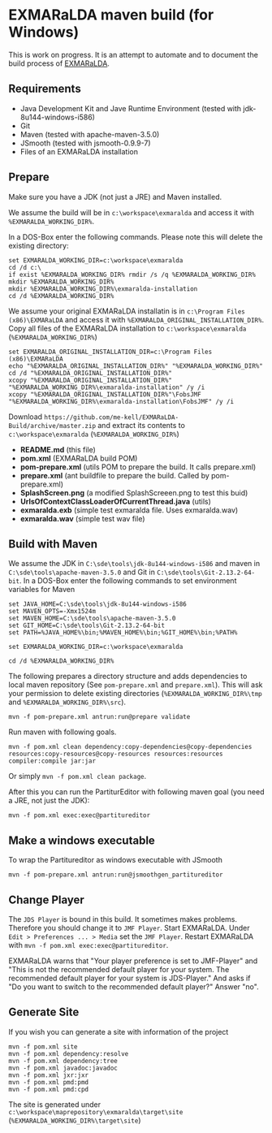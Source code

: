 # EXMARaLDA maven build (for Windows)

This is work on progress. It is an attempt to automate and to document the build process of [EXMARaLDA](https://github.com/EXMARaLDA/exmaralda).

## Requirements

- Java Development Kit and Jave Runtime Environment (tested with jdk-8u144-windows-i586)
- Git
- Maven (tested with apache-maven-3.5.0)
- JSmooth (tested with jsmooth-0.9.9-7)
- Files of an EXMARaLDA installation

## Prepare

Make sure you have a JDK (not just a JRE) and Maven installed.

We assume the build will be in `c:\workspace\exmaralda` and access it with `%EXMARALDA_WORKING_DIR%`.

In a DOS-Box enter the following commands. Please note this will delete the existing directory:

    set EXMARALDA_WORKING_DIR=c:\workspace\exmaralda
    cd /d c:\
    if exist %EXMARALDA_WORKING_DIR% rmdir /s /q %EXMARALDA_WORKING_DIR%
    mkdir %EXMARALDA_WORKING_DIR%
    mkdir %EXMARALDA_WORKING_DIR%\exmaralda-installation
    cd /d %EXMARALDA_WORKING_DIR%

We assume your original EXMARaLDA installatin is in `c:\Program Files (x86)\EXMARaLDA` and access it with `%EXMARALDA_ORIGINAL_INSTALLATION_DIR%`.
Copy all files of the EXMARaLDA installation to `c:\workspace\exmaralda` (`%EXMARALDA_WORKING_DIR%`)

    set EXMARALDA_ORIGINAL_INSTALLATION_DIR=c:\Program Files (x86)\EXMARaLDA
    echo "%EXMARALDA_ORIGINAL_INSTALLATION_DIR%" "%EXMARALDA_WORKING_DIR%"
    cd /d "%EXMARALDA_ORIGINAL_INSTALLATION_DIR%"
    xcopy "%EXMARALDA_ORIGINAL_INSTALLATION_DIR%" "%EXMARALDA_WORKING_DIR%\exmaralda-installation" /y /i
    xcopy "%EXMARALDA_ORIGINAL_INSTALLATION_DIR%"\FobsJMF "%EXMARALDA_WORKING_DIR%\exmaralda-installation\FobsJMF" /y /i

Download `https://github.com/me-kell/EXMARaLDA-Build/archive/master.zip` and extract its contents to `c:\workspace\exmaralda` (`%EXMARALDA_WORKING_DIR%`)

- **README.md** (this file)
- **pom.xml** (EXMARaLDA build POM)
- **pom-prepare.xml** (utils POM to prepare the build. It calls prepare.xml)
- **prepare.xml** (ant buildfile to prepare the build. Called by pom-prepare.xml)
- **SplashScreen.png** (a modified SplashScreeen.png to test this buid)
- **UrlsOfContextClassLoaderOfCurrentThread.java** (utils)
- **exmaralda.exb** (simple test exmaralda file. Uses exmaralda.wav)
- **exmaralda.wav** (simple test wav file)

## Build with Maven

We assume the JDK in `C:\sde\tools\jdk-8u144-windows-i586` and maven in `C:\sde\tools\apache-maven-3.5.0` and Git in `C:\sde\tools\Git-2.13.2-64-bit`.
In a DOS-Box enter the following commands to set environment variables for Maven

    set JAVA_HOME=C:\sde\tools\jdk-8u144-windows-i586
    set MAVEN_OPTS=-Xmx1524m
    set MAVEN_HOME=C:\sde\tools\apache-maven-3.5.0
    set GIT_HOME=C:\sde\tools\Git-2.13.2-64-bit
    set PATH=%JAVA_HOME%\bin;%MAVEN_HOME%\bin;%GIT_HOME%\bin;%PATH%

    set EXMARALDA_WORKING_DIR=c:\workspace\exmaralda

    cd /d %EXMARALDA_WORKING_DIR%

The following prepares a directory structure and adds dependencies to local maven repository (See `pom-prepare.xml` and `prepare.xml`). This will ask your permission to delete existing directories (`%EXMARALDA_WORKING_DIR%\tmp` and `%EXMARALDA_WORKING_DIR%\src`).

    mvn -f pom-prepare.xml antrun:run@prepare validate

Run maven with following goals.

    mvn -f pom.xml clean dependency:copy-dependencies@copy-dependencies resources:copy-resources@copy-resources resources:resources compiler:compile jar:jar

Or simply `mvn -f pom.xml clean package`.

After this you can run the PartiturEditor with following maven goal (you need a JRE, not just the JDK):

    mvn -f pom.xml exec:exec@partitureditor

## Make a windows executable

To wrap the Partitureditor as windows executable with JSmooth

    mvn -f pom-prepare.xml antrun:run@jsmoothgen_partitureditor


## Change Player

The `JDS Player` is bound in this build.
It sometimes makes problems. Therefore you should change it to `JMF Player`.
Start EXMARaLDA. Under `Edit > Preferences ... > Media` set the `JMF Player`.
Restart EXMARaLDA with `mvn -f pom.xml exec:exec@partitureditor`.

EXMARaLDA warns that "Your player preference is set to JMF-Player" and "This is not the recommended default player for your system. The recommended default player for your system is JDS-Player." And asks if "Do you want to switch to the recommended default player?" Answer "no".

## Generate Site

If you wish you can generate a site with information of the project

    mvn -f pom.xml site
    mvn -f pom.xml dependency:resolve
    mvn -f pom.xml dependency:tree
    mvn -f pom.xml javadoc:javadoc
    mvn -f pom.xml jxr:jxr
    mvn -f pom.xml pmd:pmd
    mvn -f pom.xml pmd:cpd

The site is generated under `c:\workspace\maprepository\exmaralda\target\site` (`%EXMARALDA_WORKING_DIR%\target\site`)

